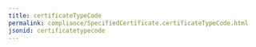 ```yaml
---
title: certificateTypeCode
permalink: compliance/SpecifiedCertificate.certificateTypeCode.html
jsonid: certificatetypecode
---
```

